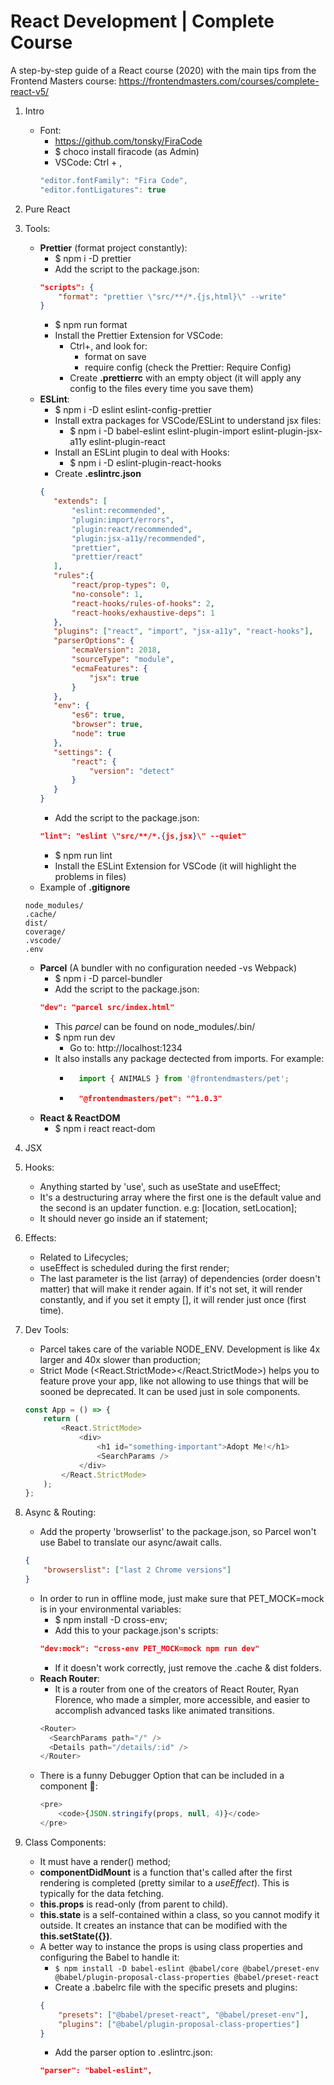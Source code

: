 # React Development | Complete Course

A step-by-step guide of a React course (2020) with the main tips from the Frontend Masters course: https://frontendmasters.com/courses/complete-react-v5/

1. Intro

   - Font:
     - https://github.com/tonsky/FiraCode
     - \$ choco install firacode (as Admin)
     - VSCode: Ctrl + ,
     ```javascript
     "editor.fontFamily": "Fira Code",
     "editor.fontLigatures": true
     ```

2. Pure React
3. Tools:
   - **Prettier** (format project constantly):
     - $ npm i -D prettier
     - Add the script to the package.json:
     ```json
     "scripts": {
         "format": "prettier \"src/**/*.{js,html}\" --write"
     }
     ```
     - $ npm run format
     - Install the Prettier Extension for VSCode:
       - Ctrl+, and look for:
            - format on save
            - require config (check the Prettier: Require Config)
       - Create **.prettierrc** with an empty object (it will apply any config to the files every time you save them)
   - **ESLint**:
     - $ npm i -D eslint eslint-config-prettier
     - Install extra packages for VSCode/ESLint to understand jsx files:
        - $ npm i -D babel-eslint eslint-plugin-import eslint-plugin-jsx-a11y eslint-plugin-react
     - Install an ESLint plugin to deal with Hooks: 
        - $ npm i -D eslint-plugin-react-hooks
     - Create **.eslintrc.json**
     ```json
     {
        "extends": [
            "eslint:recommended",
            "plugin:import/errors",
            "plugin:react/recommended",
            "plugin:jsx-a11y/recommended", 
            "prettier", 
            "prettier/react"
        ],
        "rules":{
            "react/prop-types": 0,
            "no-console": 1,
            "react-hooks/rules-of-hooks": 2,
            "react-hooks/exhaustive-deps": 1
        },
        "plugins": ["react", "import", "jsx-a11y", "react-hooks"],
        "parserOptions": {
            "ecmaVersion": 2018,
            "sourceType": "module",
            "ecmaFeatures": {
                "jsx": true
            }
        },
        "env": {
            "es6": true,
            "browser": true,
            "node": true
        },
        "settings": {
            "react": {
                "version": "detect"
            }
        }
     } 
     ```
     - Add the script to the package.json:
     ```json
     "lint": "eslint \"src/**/*.{js,jsx}\" --quiet"
     ```
     - $ npm run lint
     - Install the ESLint Extension for VSCode (it will highlight the problems in files)
    - Example of **.gitignore**
    ```
    node_modules/
    .cache/
    dist/
    coverage/
    .vscode/
    .env
    ```
    - **Parcel** (A bundler with no configuration needed -vs Webpack)
        - $ npm i -D parcel-bundler
        - Add the script to the package.json:
        ```json
        "dev": "parcel src/index.html"
        ```
        - This *parcel* can be found on node_modules/.bin/
        - $ npm run dev
            - Go to: http://localhost:1234 
        - It also installs any package dectected from imports. For example:
            - ```javascript
                import { ANIMALS } from '@frontendmasters/pet';
              ```
            - ```json 
                "@frontendmasters/pet": "^1.0.3" 
              ```
    - **React & ReactDOM**
        - $ npm i react react-dom
4. JSX
5. Hooks:
    - Anything started by 'use', such as useState and useEffect;
    - It's a destructuring array where the first one is the default value and the second is an updater function. e.g: [location, setLocation];
    - It should never go inside an if statement;

6. Effects:
    - Related to Lifecycles;
    - useEffect is scheduled during the first render;
    - The last parameter is the list (array) of dependencies (order doesn't matter) that will make it render again. If it's not set, it will render constantly, and if you set it empty [], it will render just once (first time).

7. Dev Tools:
    - Parcel takes care of the variable NODE_ENV. Development is like 4x larger and 40x slower than production;
    - Strict Mode (<React.StrictMode></React.StrictMode>) helps you to feature prove your app, like not allowing to use things that will be sooned be deprecated. It can be used just in sole components. 
    ```javascript
    const App = () => {
        return (
            <React.StrictMode>
                <div>
                    <h1 id="something-important">Adopt Me!</h1>
                    <SearchParams />
                </div>
            </React.StrictMode>
        );
    };
    ```

8. Async & Routing:
    - Add the property 'browserlist' to the package.json, so Parcel won't use Babel to translate our async/await calls.
    ```json
    {
        "browserslist": ["last 2 Chrome versions"]
    }
    ```
    -  In order to run in offline mode, just make sure that PET_MOCK=mock is in your environmental variables:
        - $ npm install -D cross-env;
        - Add this to your package.json's scripts:
        ```json
        "dev:mock": "cross-env PET_MOCK=mock npm run dev"
        ```
        - If it doesn't work correctly, just remove the .cache & dist folders.
    - **Reach Router**:
        - It is a router from one of the creators of React Router, Ryan Florence, who made a simpler, more accessible, and easier to accomplish advanced tasks like animated transitions.
        ```javascript
        <Router>
          <SearchParams path="/" />
          <Details path="/details/:id" />
        </Router>
        ```
    - There is a funny Debugger Option that can be included in a component &#x1F9D0;:
        ```javascript
        <pre>
            <code>{JSON.stringify(props, null, 4)}</code>
        </pre>
        ```

9. Class Components:
    - It must have a render() method;
    - **componentDidMount** is a function that's called after the first rendering is completed (pretty similar to a *useEffect*). This is typically for the data fetching.
    - **this.props** is read-only (from parent to child).
    - **this.state** is a self-contained within a class, so you cannot modify it outside. It creates an instance that can be modified with the **this.setState({})**.
    - A better way to instance the props is using class properties and configuring the Babel to handle it:
        - ```$ npm install -D babel-eslint @babel/core @babel/preset-env @babel/plugin-proposal-class-properties @babel/preset-react```
        - Create a .babelrc file with the specific presets and plugins:
        ```json
        {
            "presets": ["@babel/preset-react", "@babel/preset-env"],
            "plugins": ["@babel/plugin-proposal-class-properties"]
        }
        ```
        - Add the parser option to .eslintrc.json:
        ```json
        "parser": "babel-eslint",
        ```
        






